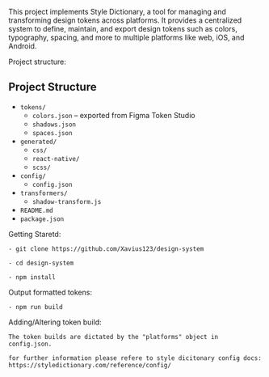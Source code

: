 This project implements Style Dictionary, a tool for managing and transforming design tokens across platforms. It provides a centralized system to define, maintain, and export design tokens such as colors, typography, spacing, and more to multiple platforms like web, iOS, and Android.

Project structure:

## Project Structure

- `tokens/`
  - `colors.json` – exported from Figma Token Studio
  - `shadows.json`
  - `spaces.json`
- `generated/`
  - `css/`
  - `react-native/`
  - `scss/`
- `config/`
  - `config.json`
- `transformers/`
  - `shadow-transform.js`
- `README.md`
- `package.json`

Getting Staretd:

    - git clone https://github.com/Xavius123/design-system

    - cd design-system

    - npm install

Output formatted tokens:

    - npm run build

Adding/Altering token build:

    The token builds are dictated by the "platforms" object in config.json.

    for further information please refere to style dicitonary config docs: https://styledictionary.com/reference/config/
